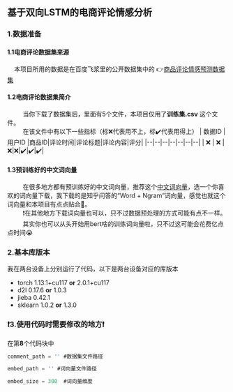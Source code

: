 ## 基于双向LSTM的电商评论情感分析

### 1.数据准备
#### 1.1电商评论数据集来源
$~~~~$本项目所用的数据是在百度飞浆里的公开数据集中的
👉[商品评论情感预测数据集](https://aistudio.baidu.com/datasetdetail/96333)
#### 1.2电商评论数据集简介
$~~~~$ $~~~~$当你下载了数据集后，里面有5个文件，本项目仅用了**训练集.csv** 这个文件。<br>
$~~~~$ $~~~~$在该文件中有以下一些指标（标❌代表用不上，标✔️代表用得上）
| 数据ID | 用户ID |商品ID|评论时间|评论标题|评论内容|评分|
|--|--|--|--|--|--|--|
| ❌ | ❌ |❌|❌|✔️|✔️|✔️|
#### 1.3预训练好的中文词向量
$~~~~$ $~~~~$在很多地方都有预训练好的中文词向量，推荐这个[中文词向量](https://github.com/Embedding/Chinese-Word-Vectors/blob/master/README_zh.md)，选一个你喜欢的词向量下载，我下载的是知乎问答的“Word + Ngram”词向量，感觉也就这个词向量和本项目有点点贴合🤔。<br>
$~~~~$ $~~~~$❗在其他地方下载词向量也可以，只不过数据预处理的方式可能有点不一样。<br>
$~~~~$ $~~~~$其实你也可以从头开始用bert啥的训练词向量啦，只不过这可能会花费亿点点时间😭
### 2.基本库版本
我在两台设备上分别运行了代码，以下是两台设备对应的库版本
 - torch 1.13.1+cu117 **or** 2.0.1+cu117
 - d2l 0.17.6 **or** 1.0.3
 - jieba 0.42.1
 - sklearn 1.0.2 **or** 1.3.0

### ❗3.使用代码时需要修改的地方❗

在第**8**个代码块中
~~~ Javascript
comment_path = '' #数据集文件路径
~~~
~~~ Javascript
embed_path = '' #词向量文件路径
~~~
~~~ Javascript
embed_size = 300  #词向量维度
~~~
